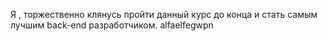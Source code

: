 Я , торжественно клянусь пройти данный курс до конца и стать самым лучшим back-end разработчиком.
alfaelfegwpn